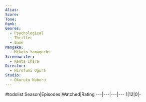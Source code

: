 ```yaml
---
Alias:
Score:
Tone: 
Rank:
Genres:
  - Psychological
  - Thriller
  - Game
Mangaka:
  - Mikoto Yamaguchi
Screenwriter:
  - Kenta Ihara
Director:
  - Hirofumi Ogura
Studio:
  - Okuruto Noboru
---
```

#todolist
Season|Episodes|Watched|Rating
---|---|---|---
1|12|0|-

